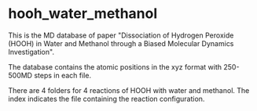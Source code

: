 # hooh_water_methanol
This is the MD database of paper "Dissociation of Hydrogen Peroxide (HOOH) in Water and Methanol through a Biased Molecular Dynamics Investigation".

The database contains the atomic positions in the xyz format with 250-500MD steps in each file.

There are 4 folders for 4 reactions of HOOH with water and methanol. The index indicates the file containing the reaction configuration.
